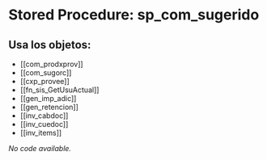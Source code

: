 # Stored Procedure: sp_com_sugerido

## Usa los objetos:
- [[com_prodxprov]]
- [[com_sugorc]]
- [[cxp_provee]]
- [[fn_sis_GetUsuActual]]
- [[gen_imp_adic]]
- [[gen_retencion]]
- [[inv_cabdoc]]
- [[inv_cuedoc]]
- [[inv_items]]

*No code available.*
